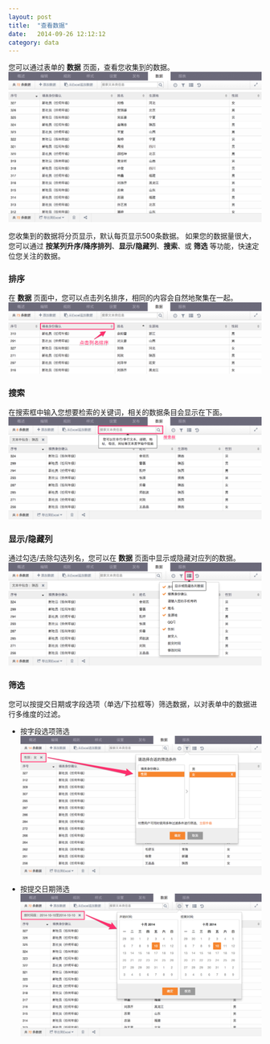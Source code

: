 ```yaml
---
layout: post
title:  "查看数据"
date:   2014-09-26 12:12:12
category: data
---
```


您可以通过表单的 **数据** 页面，查看您收集到的数据。
	![](/images/data-index.png)

您收集到的数据将分页显示，默认每页显示500条数据。
如果您的数据量很大，您可以通过 **按某列升序/降序排列**、**显示/隐藏列**、**搜索**、或 **筛选** 等功能，快速定位您关注的数据。

### 排序

在 **数据** 页面中，您可以点击列名排序，相同的内容会自然地聚集在一起。
	![](/images/data-order.png)

### 搜索

在搜索框中输入您想要检索的关键词，相关的数据条目会显示在下面。
	![](/images/data-search.png)

<h3 id="show_hide_col">显示/隐藏列</h3>

通过勾选/去除勾选列名，您可以在 **数据** 页面中显示或隐藏对应列的数据。
	![](/images/data-show_hidden_col.png)

### 筛选

您可以按提交日期或字段选项（单选/下拉框等）筛选数据，以对表单中的数据进行多维度的过滤。

* 按字段选项筛选
	![](/images/data-filter_col.png)

* 按提交日期筛选
	![](/images/data-filter_date.png)
